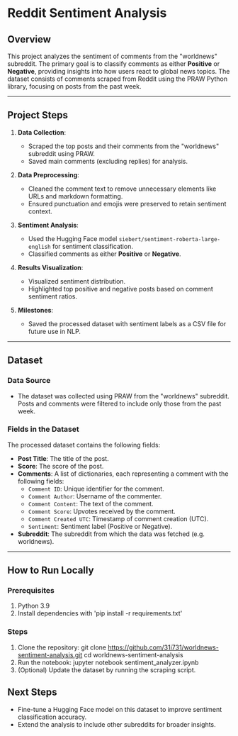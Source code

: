 # Reddit Sentiment Analysis

## Overview
This project analyzes the sentiment of comments from the "worldnews" subreddit. The primary goal is to classify comments as either **Positive** or **Negative**, providing insights into how users react to global news topics. The dataset consists of comments scraped from Reddit using the PRAW Python library, focusing on posts from the past week.

---

## Project Steps

1. **Data Collection**:
   - Scraped the top posts and their comments from the "worldnews" subreddit using PRAW.
   - Saved main comments (excluding replies) for analysis.

2. **Data Preprocessing**:
   - Cleaned the comment text to remove unnecessary elements like URLs and markdown formatting.
   - Ensured punctuation and emojis were preserved to retain sentiment context.

3. **Sentiment Analysis**:
   - Used the Hugging Face model `siebert/sentiment-roberta-large-english` for sentiment classification.
   - Classified comments as either **Positive** or **Negative**.

4. **Results Visualization**:
   - Visualized sentiment distribution.
   - Highlighted top positive and negative posts based on comment sentiment ratios.

5. **Milestones**:
   - Saved the processed dataset with sentiment labels as a CSV file for future use in NLP.

---

## Dataset

### Data Source
- The dataset was collected using PRAW from the "worldnews" subreddit. Posts and comments were filtered to include only those from the past week.

### Fields in the Dataset
The processed dataset contains the following fields:

- **Post Title**: The title of the post.
- **Score**: The score of the post.
- **Comments**: A list of dictionaries, each representing a comment with the following fields:
  - `Comment ID`: Unique identifier for the comment.
  - `Comment Author`: Username of the commenter.
  - `Comment Content`: The text of the comment.
  - `Comment Score`: Upvotes received by the comment.
  - `Comment Created UTC`: Timestamp of comment creation (UTC).
  - `Sentiment`: Sentiment label (Positive or Negative).
- **Subreddit**: The subreddit from which the data was fetched (e.g. worldnews).
---

## How to Run Locally

### Prerequisites
1. Python 3.9
2. Install dependencies with 'pip install -r requirements.txt'

### Steps
1. Clone the repository:
  git clone https://github.com/31i731/worldnews-sentiment-analysis.git
  cd worldnews-sentiment-analysis
2. Run the notebook:
  jupyter notebook sentiment_analyzer.ipynb
3. (Optional) Update the dataset by running the scraping script.


## Next Steps

  - Fine-tune a Hugging Face model on this dataset to improve sentiment classification accuracy.
  - Extend the analysis to include other subreddits for broader insights.
